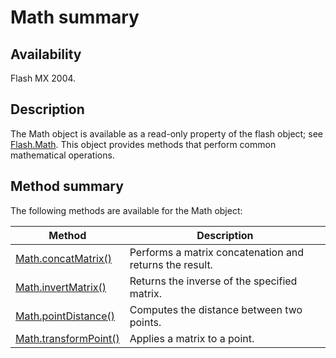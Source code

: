 # Math summary

## Availability

Flash MX 2004.

## Description

The Math object is available as a read-only property of the flash object; see [Flash.Math](../Flash_object/Flash41.md). This object provides methods that perform common mathematical operations.

## Method summary

The following methods are available for the Math object:

| **Method** | **Description** |
| --- | --- |
| [Math.concatMatrix()](../Math_object/Math.md) | Performs a matrix concatenation and returns the result. |
| [Math.invertMatrix()](../Math_object/Math1.md) | Returns the inverse of the specified matrix. |
| [Math.pointDistance()](../Math_object/Math2.md) | Computes the distance between two points. |
| [Math.transformPoint()](../Math_object/Math3.md) | Applies a matrix to a point. |
